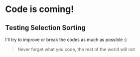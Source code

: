 # Code is coming!
## Testing Selection Sorting

I'll try to improve or break the codes as much as possible :)

> Never forget what you code, the rest of the world will not